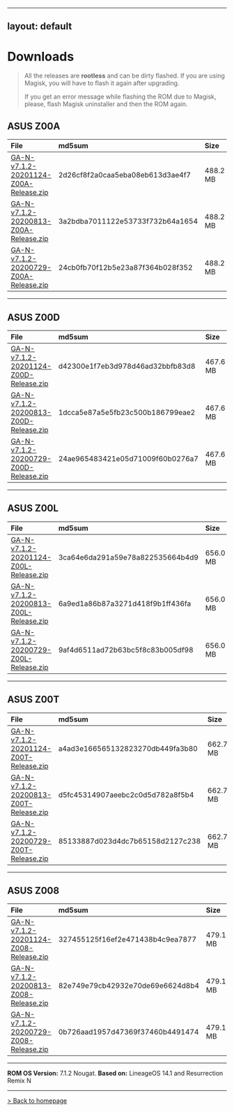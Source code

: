
---
layout: default
---

# Downloads

> All the releases are **rootless** and can be dirty flashed. If you are using Magisk, you will have to flash it again after upgrading.
>
>  If you get an error message while flashing the ROM due to Magisk, please, flash Magisk uninstaller and then the ROM again.



## ASUS Z00A

| File                                            | md5sum          | Size          |
|:------------------------------------------------|:------------------|:------------------|
| [GA-N-v7.1.2-20201124-Z00A-Release.zip](https://sourceforge.net/projects/groovyandroid/files/Z00A/GA-N-v7.1.2-20201124-Z00A-Release.zip/download)           | 2d26cf8f2a0caa5eba08eb613d3ae4f7 | 488.2 MB |
| [GA-N-v7.1.2-20200813-Z00A-Release.zip](https://sourceforge.net/projects/groovyandroid/files/Z00A/GA-N-v7.1.2-20200813-Z00A-Release.zip/download)           | 3a2bdba7011122e53733f732b64a1654 | 488.2 MB |
| [GA-N-v7.1.2-20200729-Z00A-Release.zip](https://sourceforge.net/projects/groovyandroid/files/Z00A/GA-N-v7.1.2-20200729-Z00A-Release.zip/download)           | 24cb0fb70f12b5e23a87f364b028f352 | 488.2 MB |

* * *

## ASUS Z00D

| File                                            | md5sum          | Size          |
|:------------------------------------------------|:------------------|:------------------|
| [GA-N-v7.1.2-20201124-Z00D-Release.zip](https://sourceforge.net/projects/groovyandroid/files/Z00D/GA-N-v7.1.2-20201124-Z00D-Release.zip/download)           | d42300e1f7eb3d978d46ad32bbfb83d8 | 467.6 MB |
| [GA-N-v7.1.2-20200813-Z00D-Release.zip](https://sourceforge.net/projects/groovyandroid/files/Z00D/GA-N-v7.1.2-20200813-Z00D-Release.zip/download)           | 1dcca5e87a5e5fb23c500b186799eae2 | 467.6 MB |
| [GA-N-v7.1.2-20200729-Z00D-Release.zip](https://sourceforge.net/projects/groovyandroid/files/Z00D/GA-N-v7.1.2-20200729-Z00D-Release.zip/download)           | 24ae965483421e05d71009f60b0276a7 | 467.6 MB |

* * *

## ASUS Z00L

| File                                            | md5sum          | Size          |
|:------------------------------------------------|:------------------|:------------------|
| [GA-N-v7.1.2-20201124-Z00L-Release.zip](https://sourceforge.net/projects/groovyandroid/files/Z00L/GA-N-v7.1.2-20201124-Z00L-Release.zip/download)           | 3ca64e6da291a59e78a822535664b4d9 | 656.0 MB |
| [GA-N-v7.1.2-20200813-Z00L-Release.zip](https://sourceforge.net/projects/groovyandroid/files/Z00L/GA-N-v7.1.2-20200813-Z00L-Release.zip/download)           | 6a9ed1a86b87a3271d418f9b1ff436fa | 656.0 MB |
| [GA-N-v7.1.2-20200729-Z00L-Release.zip](https://sourceforge.net/projects/groovyandroid/files/Z00L/GA-N-v7.1.2-20200729-Z00L-Release.zip/download)           | 9af4d6511ad72b63bc5f8c83b005df98 | 656.0 MB |

* * *

## ASUS Z00T

| File                                            | md5sum          | Size          |
|:------------------------------------------------|:------------------|:------------------|
| [GA-N-v7.1.2-20201124-Z00T-Release.zip](https://sourceforge.net/projects/groovyandroid/files/Z00T/GA-N-v7.1.2-20201124-Z00T-Release.zip/download)           | a4ad3e166565132823270db449fa3b80 | 662.7 MB |
| [GA-N-v7.1.2-20200813-Z00T-Release.zip](https://sourceforge.net/projects/groovyandroid/files/Z00T/GA-N-v7.1.2-20200813-Z00T-Release.zip/download)           | d5fc45314907aeebc2c0d5d782a8f5b4 | 662.7 MB |
| [GA-N-v7.1.2-20200729-Z00T-Release.zip](https://sourceforge.net/projects/groovyandroid/files/Z00T/GA-N-v7.1.2-20200729-Z00T-Release.zip/download)           | 85133887d023d4dc7b65158d2127c238 | 662.7 MB |

* * *

## ASUS Z008

| File                                            | md5sum          | Size          |
|:------------------------------------------------|:------------------|:------------------|
| [GA-N-v7.1.2-20201124-Z008-Release.zip](https://sourceforge.net/projects/groovyandroid/files/Z008/GA-N-v7.1.2-20201124-Z008-Release.zip/download)           | 327455125f16ef2e471438b4c9ea7877 | 479.1 MB |
| [GA-N-v7.1.2-20200813-Z008-Release.zip](https://sourceforge.net/projects/groovyandroid/files/Z008/GA-N-v7.1.2-20200813-Z008-Release.zip/download)           | 82e749e79cb42932e70de69e6624d8b4 | 479.1 MB |
| [GA-N-v7.1.2-20200729-Z008-Release.zip](https://sourceforge.net/projects/groovyandroid/files/Z008/GA-N-v7.1.2-20200729-Z008-Release.zip/download)           | 0b726aad1957d47369f37460b4491474 | 479.1 MB |

* * *

**ROM OS Version:** 7.1.2 Nougat. **Based on:** LineageOS 14.1 and Resurrection Remix N

* * *

[> Back to homepage](./)
